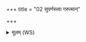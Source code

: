 +++
title = "02 सुपर्णस्त्वा गरुत्मान्"

+++
<details><summary>मूलम् (WS)</summary>

सुपर्णस्त्वा गरुत्मान् विष प्रथममावयत् ।  
नारोपयो नमादय उतास्मा अभवत् पितुः ॥॥ २ ॥  
यां त्वास्थत् पञ्चाङ्गुलिर्वक्रा चिदधि धन्वनः ।  
अपस्कम्भस्य बाह्वोर्निरवोचमहं विषम् ॥ ३ ॥
</details>